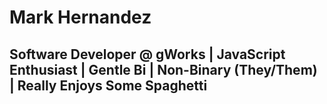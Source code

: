 # Mark Hernandez

## Software Developer @ gWorks | JavaScript Enthusiast | Gentle Bi | Non-Binary (They/Them) | Really Enjoys Some Spaghetti
